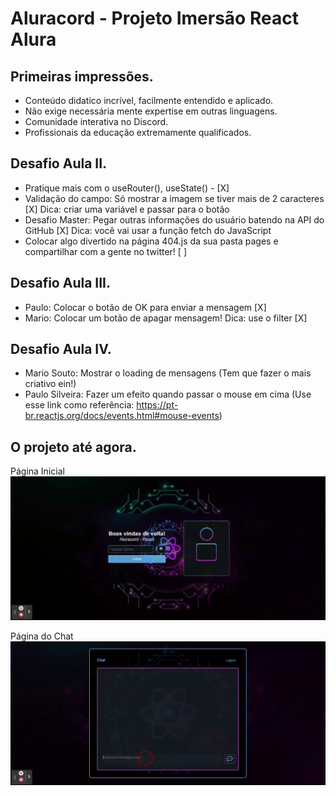 # Aluracord - Projeto Imersão React Alura

## Primeiras impressões.
- Conteúdo didatico incrível, facilmente entendido e aplicado.
- Não exige necessária mente expertise em outras linguagens.
- Comunidade interativa no Discord.
- Profissionais da educação extremamente qualificados.

## Desafio Aula II.
- Pratique mais com o useRouter(), useState() - [X]
- Validação do campo: Só mostrar a imagem se tiver mais de 2 caracteres [X]
Dica: criar uma variável e passar para o botão 
- Desafio Master: Pegar outras informações do usuário batendo na API do GitHub [X]
Dica: você vai usar a função fetch do JavaScript
- Colocar algo divertido na página 404.js da sua pasta pages e compartilhar com a gente no twitter! [ ]

## Desafio Aula III.
- Paulo: Colocar o botão de OK para enviar a mensagem [X]
- Mario: Colocar um botão de apagar mensagem! Dica: use o filter [X]

## Desafio Aula IV.
- Mario Souto: Mostrar o loading de mensagens (Tem que fazer o mais criativo ein!)
- Paulo Silveira: Fazer um efeito quando passar o mouse em cima (Use esse link como referência: https://pt-br.reactjs.org/docs/events.html#mouse-events)

## O projeto até agora.
Página Inicial
<img src="public/index_gif.gif">

Página do Chat
<img src="public/chat_gif.gif">